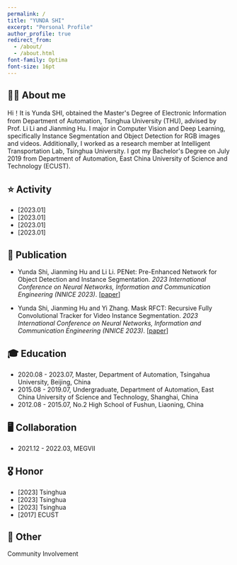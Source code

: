 ```yaml
---
permalink: /
title: "YUNDA SHI"
excerpt: "Personal Profile"
author_profile: true
redirect_from: 
  - /about/
  - /about.html
font-family: Optima
font-size: 16pt
---
```



**👨‍🎓 About me**
------
Hi！It is Yunda SHI, obtained the Master's Degree of Electronic Information from Department of Automation, Tsinghua University (THU), advised by Prof. Li Li and Jianming Hu. I major in Computer Vision and Deep Learning, specifically Instance Segmentation and Object Detection for RGB images and videos. Additionally, I worked as a research member at Intelligent Transportation Lab, Tsinghua University. I got my Bachelor's Degree on July 2019 from Department of Automation, East China University of Science and Technology (ECUST).


**⭐️ Activity**
------
* [2023.01]
* [2023.01]
* [2023.01]
* [2023.01]



**📝 Publication**
------
* Yunda Shi, Jianming Hu and Li Li. PENet: Pre-Enhanced Network for Object Detection and Instance Segmentation. *2023 International Conference on Neural Networks, Information and Communication Engineering (NNICE 2023)*. [[paper](https://ieeexplore.ieee.org/abstract/document/10105781)]

* Yunda Shi, Jianming Hu and Yi Zhang. Mask RFCT: Recursive Fully Convolutional Tracker for Video Instance Segmentation. *2023 International Conference on Neural Networks, Information and Communication Engineering (NNICE 2023)*. [[paper](https://ieeexplore.ieee.org/abstract/document/10105756)]

**🎓 Education**
------
* 2020.08 - 2023.07, Master, Department of Automation, Tsingahua University, Beijing, China
* 2015.08 - 2019.07, Undergraduate, Department of Automation, East China University of Science and Technology, Shanghai, China
* 2012.08 - 2015.07, No.2 High School of Fushun, Liaoning, China

**🖥️ Collaboration**
------
* 2021.12 - 2022.03, MEGVII

**🎖️ Honor**
------
* [2023] Tsinghua
* [2023] Tsinghua
* [2023] Tsinghua
* [2017] ECUST



**🔋 Other**
------
Community Involvement

